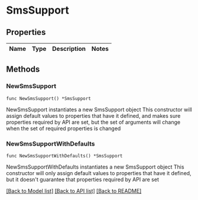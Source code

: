 # SmsSupport

## Properties

Name | Type | Description | Notes
------------ | ------------- | ------------- | -------------

## Methods

### NewSmsSupport

`func NewSmsSupport() *SmsSupport`

NewSmsSupport instantiates a new SmsSupport object
This constructor will assign default values to properties that have it defined,
and makes sure properties required by API are set, but the set of arguments
will change when the set of required properties is changed

### NewSmsSupportWithDefaults

`func NewSmsSupportWithDefaults() *SmsSupport`

NewSmsSupportWithDefaults instantiates a new SmsSupport object
This constructor will only assign default values to properties that have it defined,
but it doesn't guarantee that properties required by API are set


[[Back to Model list]](../README.md#documentation-for-models) [[Back to API list]](../README.md#documentation-for-api-endpoints) [[Back to README]](../README.md)


